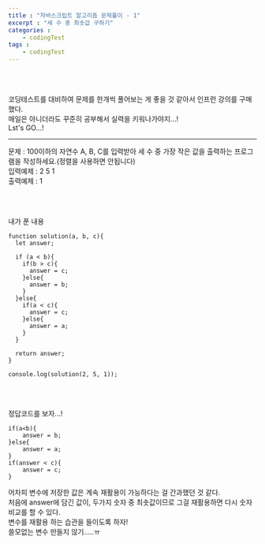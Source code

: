 ```yaml
---
title : "자바스크립트 알고리즘 문제풀이 - 1"
excerpt : "세 수 중 최솟값 구하기"
categories : 
    - codingTest
tags : 
    - codingTest
---
```



<br><br> 

코딩테스트를 대비하여 문제를 한개씩 풀어보는 게 좋을 것 같아서 인프런 강의를 구매했다.  
매일은 아니더라도 꾸준히 공부해서 실력을 키워나가야지...!  
Lst's GO...!  

---
문제 : 100이하의 자연수 A, B, C를 입력받아 세 수 중 가장 작은 값을 출력하는 프로그램을 작성하세요.(정렬을 사용하면 안됩니다)  
입력예제 : 2 5 1  
출력예제 : 1  

<br><br>

내가 푼 내용  

```
function solution(a, b, c){
  let answer;
       
  if (a < b){
    if(b > c){
      answer = c;
    }else{
      answer = b;
    }
  }else{
    if(a < c){
      answer = c;
    }else{
      answer = a;
    }
  }

  return answer;
}

console.log(solution(2, 5, 1));
```  

<br><br>   

정답코드를 보자...!  

```  
if(a<b){
    answer = b;
}else{
    answer = a;
}
if(answer < c){
    answer = c;
}
```  

어차피 변수에 저장한 값은 계속 재활용이 가능하다는 걸 간과했던 것 같다.  
처음에 answer에 담긴 값이, 두가지 숫자 중 최솟값이므로 그걸 재활용하면 다시 숫자 비교를 할 수 있다.  
변수를 재활용 하는 습관을 들이도록 하자!  
쓸모없는 변수 만들지 않기.....ㅠ  

<br><br>   





